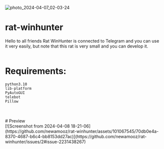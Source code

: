 ![photo_2024-04-07_02-03-24](https://github.com/newamooz/rat-winhunter/assets/101067545/4eb44584-7bdf-4379-87d7-122e0e63cb15)
# rat-winhunter
Hello to all friends  Rat WinHunter is connected to Telegram and you can use it very easily, but note that this rat is very small and you can develop it.<br>
<br>

# Requirements:
```
python3.10
lib-platform
PyAutoGUI
telebot
Pillow 
```
<br>
<br>
# Preview
<br>
[![Screenshot from 2024-04-08 18-21-06](https://github.com/newamooz/rat-winhunter/assets/101067545/70db0e4a-8370-4687-b6c4-bb8153dd27ac)](https://github.com/newamooz/rat-winhunter/issues/2#issue-2231438267)
